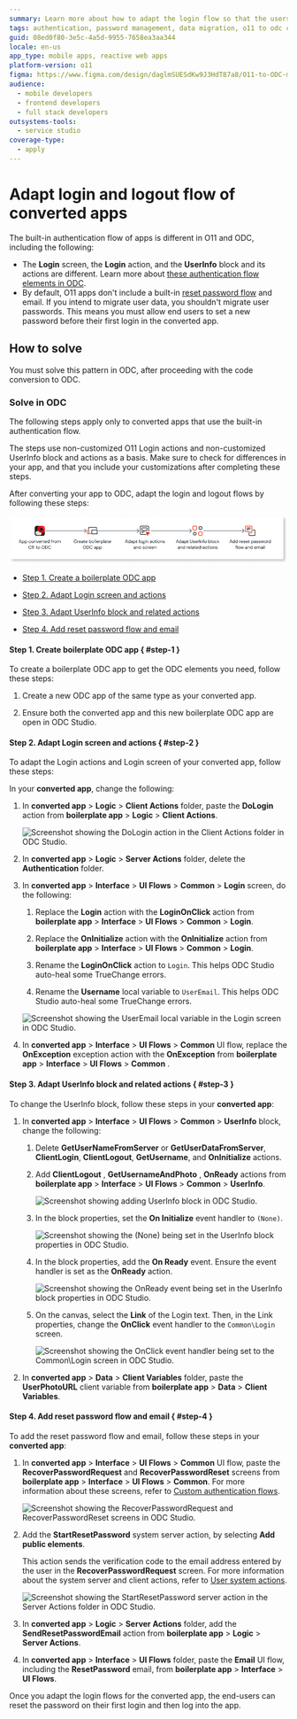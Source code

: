 ```yaml
---
summary: Learn more about how to adapt the login flow so that the users can set a new password.
tags: authentication, password management, data migration, o11 to odc conversion, user experience
guid: 08ed0f80-3e5c-4a5d-9955-7658ea3aa344
locale: en-us
app_type: mobile apps, reactive web apps
platform-version: o11
figma: https://www.figma.com/design/daglmSUESdKw9J3HdT87a8/O11-to-ODC-migration?node-id=2216-288
audience:
  - mobile developers
  - frontend developers
  - full stack developers
outsystems-tools:
  - service studio
coverage-type:
  - apply
---
```


# Adapt login and logout flow of converted apps

The built-in authentication flow of apps is different in O11 and ODC, including the following:

* The **Login** screen, the **Login** action, and the **UserInfo** block and its actions are different. Learn more about [these authentication flow elements in ODC](https://www.outsystems.com/tk/redirect?g=49853077-9937-4865-8183-3f1f9ff224c2).
* By default, O11 apps don't include a built-in [reset password flow](https://success.outsystems.com/documentation/outsystems_developer_cloud/user_management/passwords/#reset) and email. If you intend to migrate user data, you shouldn't migrate user passwords. This means you must allow end users to set a new password before their first login in the converted app.

## How to solve

You must solve this pattern in ODC, after proceeding with the code conversion to ODC.

### Solve in ODC

<div class="info" markdown="1">

The following steps apply only to converted apps that use the built-in authentication flow.

The steps use non-customized O11 Login actions and non-customized UserInfo block and actions as a basis. Make sure to check for differences in your app, and that you include your customizations after completing these steps.

</div>

After converting your app to ODC, adapt the login and logout flows by following these steps:

![Displaying the process for adapting login flow in the converted app in ODC Studio](images/adapt-login-flow.png "Adapting login flow in the converted app in ODC Studio")

* [Step 1. Create a boilerplate ODC app](#step-1)

* [Step 2. Adapt Login screen and actions](#step-2)

* [Step 3. Adapt UserInfo block and related actions](#step-3)

* [Step 4. Add reset password flow and email](#step-4)

#### Step 1. Create boilerplate ODC app { #step-1 }

To create a boilerplate ODC app to get the ODC elements you need, follow these steps:

1. Create a new ODC app of the same type as your converted app.

2. Ensure both the converted app and this new boilerplate ODC app are open in ODC Studio.

#### Step 2. Adapt Login screen and actions { #step-2 }

To adapt the Login actions and Login screen of your converted app, follow these steps:

In your **converted app**, change the following:

1. In **converted app** > **Logic** > **Client Actions** folder, paste the **DoLogin** action from **boilerplate app** > **Logic** > **Client Actions**.

    ![Screenshot showing the DoLogin action in the Client Actions folder in ODC Studio.](images/paste-DoLogin-odcs.png "Screenshot of copy and paste DoLogin in ODC Studio")

1. In **converted app** > **Logic** > **Server Actions** folder, delete the **Authentication** folder.

1. In **converted app** > **Interface** > **UI Flows** > **Common** > **Login** screen, do the following:

    1. Replace the **Login** action with the **LoginOnClick** action from **boilerplate app** > **Interface** > **UI Flows** > **Common** > **Login**.

    1. Replace the **OnInitialize** action with the **OnInitialize** action from **boilerplate app** > **Interface** > **UI Flows** > **Common** > **Login**.

    1. Rename the **LoginOnClick** action to `Login`. 
        This helps ODC Studio auto-heal some TrueChange errors.

    1. Rename the **Username** local variable to `UserEmail`. 
        This helps ODC Studio auto-heal some TrueChange errors.

    ![Screenshot showing the UserEmail local variable in the Login screen in ODC Studio.](images/rename-UserEmail-odcs.png "Screenshot of renaming local variable to UserEmail")

1. In **converted app** > **Interface** > **UI Flows** > **Common** UI flow, replace the **OnException** exception action with the **OnException** from **boilerplate app** > **Interface** > **UI Flows** > **Common** .

#### Step 3. Adapt UserInfo block and related actions { #step-3 }

To change the UserInfo block, follow these steps in your **converted app**:

1. In **converted app** > **Interface** > **UI Flows** > **Common** > **UserInfo** block, change the following:

    1. Delete **GetUserNameFromServer** or **GetUserDataFromServer**, **ClientLogin**,  **ClientLogout**, **GetUsername**, and **OnInitialize** actions.

    1. Add **ClientLogout** , **GetUsernameAndPhoto** , **OnReady** actions from **boilerplate app** > **Interface** > **UI Flows** > **Common** > **UserInfo**.

        ![Screenshot showing adding UserInfo block in ODC Studio.](images/Add-UserInfo-odcs.png "Screenshot of adding UserInfo block")

    1. In the block properties, set the **On Initialize** event handler to `(None)`.

        ![Screenshot showing the (None) being set in the UserInfo block properties in ODC Studio.](images/Set-None-odcs.png "Screenshot of adding (None) event")

    1. In the block properties, add the **On Ready** event. Ensure the event handler is set as the **OnReady** action.

        ![Screenshot showing the OnReady event being set in the UserInfo block properties in ODC Studio.](images/Set-OnReady-odcs.png "Screenshot of adding OnReady event")

    1. On the canvas, select the **Link** of the Login text. Then, in the Link properties, change the **OnClick** event handler to the `Common\Login` screen.

        ![Screenshot showing the OnClick event handler being set to the Common\Login screen in ODC Studio.](images/paste-OnClick-screen-odcs.png "Screenshot of adding OnClick event screen")

1. In **converted app** > **Data** > **Client Variables** folder, paste the **UserPhotoURL** client variable from **boilerplate app** > **Data** > **Client Variables**.

#### Step 4. Add reset password flow and email { #step-4 }

To add the reset password flow and email, follow these steps in your **converted app**:

1. In **converted app** > **Interface** > **UI Flows** > **Common** UI flow, paste the **RecoverPasswordRequest** and **RecoverPasswordReset** screens from **boilerplate app** > **Interface** > **UI Flows** > **Common**. For more information about these screens, refer to [Custom authentication flows](https://success.outsystems.com/documentation/outsystems_developer_cloud/building_apps/user_interface/custom_authentication_flows/).

    ![Screenshot showing the RecoverPasswordRequest and RecoverPasswordReset screens in ODC Studio.](images/password-reset-screens-odcs.png "Password Reset Screens in ODC")

1. Add the **StartResetPassword** system server action, by selecting **Add public elements**.  

   This action sends the verification code to the email address entered by the user in the **RecoverPasswordRequest** screen. For more information about the system server and client actions, refer to [User system actions](https://success.outsystems.com/documentation/outsystems_developer_cloud/outsystems_language_and_elements/system_actions/user/).

    ![Screenshot showing the StartResetPassword server action in the Server Actions folder in ODC Studio.](images/start-reset-password-odcs.png "Start Reset Password Action in ODC")

1. In **converted app** > **Logic** > **Server Actions** folder, add the **SendResetPasswordEmail** action from **boilerplate app** > **Logic** > **Server Actions**.

1. In **converted app** > **Interface** > **UI Flows** folder, paste the **Email** UI flow, including the **ResetPassword** email, from **boilerplate app** > **Interface** > **UI Flows**.

Once you adapt the login flows for the converted app, the end-users can reset the password on their first login and then log into the app.

